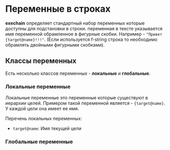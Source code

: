 # Переменные в строках

**exechain** определяет стандартный набор переменных которые доступны для подстановки в строки. переменная в тексте указывается имя переменной обрамленное в фигурные скобки. Например - `"Привет {target@name}!!!"`. (Если используется f-string строка то необходимо обрамлять двойными фигурными скобками).

## Классы переменных

Есть несколько классов переменных - **локальные** и **глобальные**. 

### Локальные переменные

Локальные переменные это переменные которые существуют в иерархии целей. Примером такой переменной является - `{target@name}`. У каждой цели она имеет ее имя.

Перечень локальных переменных:
- `target@name`: Имя текущей цели

### Глобальные переменные

